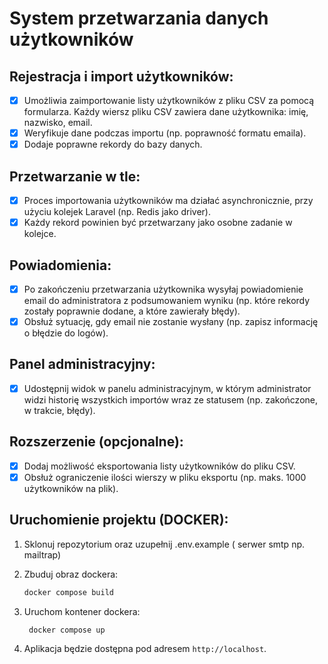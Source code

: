# System przetwarzania danych użytkowników

## Rejestracja i import użytkowników:
- [x] Umożliwia zaimportowanie listy użytkowników z pliku CSV za pomocą formularza. Każdy wiersz pliku CSV zawiera dane użytkownika: imię, nazwisko, email.
- [x] Weryfikuje dane podczas importu (np. poprawność formatu emaila).
- [x] Dodaje poprawne rekordy do bazy danych.

## Przetwarzanie w tle:
- [x] Proces importowania użytkowników ma działać asynchronicznie, przy użyciu kolejek Laravel (np. Redis jako driver).
- [x] Każdy rekord powinien być przetwarzany jako osobne zadanie w kolejce.

## Powiadomienia:
- [x] Po zakończeniu przetwarzania użytkownika wysyłaj powiadomienie email do administratora z podsumowaniem wyniku (np. które rekordy zostały poprawnie dodane, a które zawierały błędy).
- [x] Obsłuż sytuację, gdy email nie zostanie wysłany (np. zapisz informację o błędzie do logów).

## Panel administracyjny:
- [x] Udostępnij widok w panelu administracyjnym, w którym administrator widzi historię wszystkich importów wraz ze statusem (np. zakończone, w trakcie, błędy).

## Rozszerzenie (opcjonalne):
- [x] Dodaj możliwość eksportowania listy użytkowników do pliku CSV.
- [x] Obsłuż ograniczenie ilości wierszy w pliku eksportu (np. maks. 1000 użytkowników na plik).

## Uruchomienie projektu (DOCKER):

1. Sklonuj repozytorium oraz uzupełnij .env.example ( serwer smtp np. mailtrap)
2. Zbuduj obraz dockera:
   ```bash
   docker compose build
   ```
3. Uruchom kontener dockera:
   ```bash
    docker compose up
    ```

4. Aplikacja będzie dostępna pod adresem `http://localhost`.
